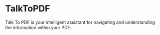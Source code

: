 # TalkToPDF
Talk To PDF is your intelligent assistant for navigating and understanding the information within your PDF.
